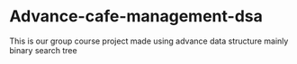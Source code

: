 # Advance-cafe-management-dsa
This is our group course project made using advance data structure mainly binary search tree 
